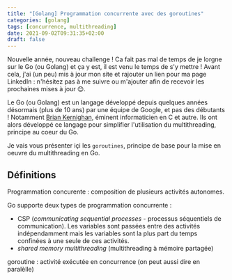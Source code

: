 ```yaml
---
title: "[Golang] Programmation concurrente avec des goroutines"
categories: [golang]
tags: [concurrence, multithreading]
date: 2021-09-02T09:31:35+02:00
draft: false
---
```


Nouvelle année, nouveau challenge ! Ca fait pas mal de temps de je lorgne sur le Go (ou Golang) et ça y est, il est venu le temps de s'y mettre !
Avant cela, j'ai (un peu) mis à jour mon site et rajouter un lien pour ma page LinkedIn : n'hésitez pas à me suivre ou m'ajouter afin de recevoir les prochaines mises à jour 😊.

Le Go (ou Golang) est un langage développé depuis quelques années désormais (plus de 10 ans) par une équipe de Google, et pas des débutants ! Notamment [Brian Kernighan](https://fr.wikipedia.org/wiki/Brian_Kernighan), éminent informaticien en C et autre. Ils ont alors développé ce langage pour simplifier l'utilisation du multithreading, principe au coeur du Go.

Je vais vous présenter içi les `goroutines`, principe de base pour la mise en oeuvre du multithreading en Go.

## Définitions

Programmation concurente : composition de plusieurs activités autonomes.

Go supporte deux types de programmation concurrente : 

* CSP (*communicating sequential processes* - processus séquentiels de communication). Les variables sont passées entre des activités indépendamment mais les variables sont la plus part du temps confinées à une seule de ces activités.
* *shared memory multithreading* (multithreading à mémoire partagée)

goroutine : activité exécutée en concurrence (on peut aussi dire en paralèlle)